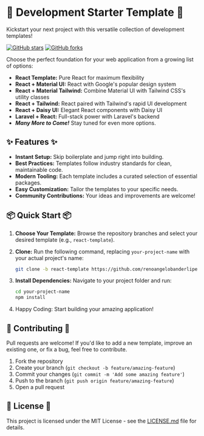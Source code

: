 # 🚀 Development Starter Template 🚀

Kickstart your next project with this versatile collection of development templates! 

[![GitHub stars](https://img.shields.io/github/stars/renoangelobanderlipe/development-templates.svg?style=social&label=Star&maxAge=2592000)](https://github.com/renoangelobanderlipe/development-templates/stargazers)
[![GitHub forks](https://img.shields.io/github/forks/renoangelobanderlipe/development-templates.svg?style=social&label=Fork&maxAge=2592000)](https://github.com/renoangelobanderlipe/development-templates/network)

Choose the perfect foundation for your web application from a growing list of options:

- **React Template:** Pure React for maximum flexibility
- **React + Material UI:** React with Google's popular design system
- **React + Material Tailwind:** Combine Material UI with Tailwind CSS's utility classes
- **React + Tailwind:** React paired with Tailwind's rapid UI development
- **React + Daisy UI:** Elegant React components with Daisy UI
- **Laravel + React:** Full-stack power with Laravel's backend
- **_Many More to Come!_**  Stay tuned for even more options.

## ✨ Features ✨

- **Instant Setup:** Skip boilerplate and jump right into building.
- **Best Practices:** Templates follow industry standards for clean, maintainable code.
- **Modern Tooling:** Each template includes a curated selection of essential packages.
- **Easy Customization:** Tailor the templates to your specific needs.
- **Community Contributions:**  Your ideas and improvements are welcome!

## 📦 Quick Start 📦

1. **Choose Your Template:** Browse the repository branches and select your desired template (e.g., `react-template`).

2. **Clone:** Run the following command, replacing `your-project-name` with your actual project's name:

   ```bash
   git clone -b react-template https://github.com/renoangelobanderlipe/development-templates your-project-name
   ```

3. **Install Dependencies:** Navigate to your project folder and run:

   ```bash
   cd your-project-name
   npm install
   ```

4. Happy Coding: Start building your amazing application!

## 🙌 Contributing 🙌

Pull requests are welcome! If you'd like to add a new template, improve an existing one, or fix a bug, feel free to contribute.

1. Fork the repository
2. Create your branch (`git checkout -b feature/amazing-feature`)
3. Commit your changes (`git commit -m 'Add some amazing feature'`)
4. Push to the branch (`git push origin feature/amazing-feature`)
5. Open a pull request

## 📝 License 📝

This project is licensed under the MIT License - see the [LICENSE.md](LICENSE.md) file for details.
